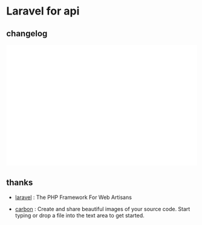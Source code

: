 # Laravel for api

## changelog

![v1.0.1](changelog/v1.0.1.svg)

## thanks

- [laravel](https://laravel.com) : The PHP Framework For Web Artisans

- [carbon](https://carbon.now.sh) : Create and share beautiful images of your source code. Start typing or drop a file into the text area to get started.